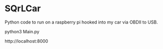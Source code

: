 # SQrLCar
Python code to run on a raspberry pi hooked into my car via OBDII to USB.

python3 Main.py

http://localhost:8000

